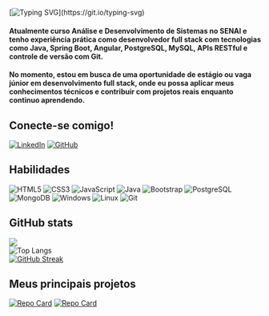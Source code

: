 [![Typing SVG](https://readme-typing-svg.demolab.com?font=Fira+Code&weight=500&size=25&duration=1500&pause=1000&color=FFFFFF&background=6AF9FF00&vCenter=true&width=435&lines=Ol%C3%A1!%F0%9F%91%8B;Eu+sou+o+André+Lucas!)](https://git.io/typing-svg)

#### Atualmente curso Análise e Desenvolvimento de Sistemas no SENAI e tenho experiência prática como desenvolvedor full stack com tecnologias como Java, Spring Boot, Angular, PostgreSQL, MySQL, APIs RESTful e controle de versão com Git. 
#### No momento, estou em busca de uma oportunidade de estágio ou vaga júnior em desenvolvimento full stack, onde eu possa aplicar meus conhecimentos técnicos e contribuir com projetos reais enquanto continuo aprendendo.

## Conecte-se comigo!

[![LinkedIn](https://img.shields.io/badge/LinkedIn-0077B5?style=for-the-badge&logo=linkedin&logoColor=white)](https://www.linkedin.com/in/andré-lucas-ferreira/)
[![GitHub](https://img.shields.io/badge/GitHub-100000?style=for-the-badge&logo=github&logoColor=white)](https://github.com/AndreLucas0)

## Habilidades

![HTML5](https://img.shields.io/badge/HTML5-E34F26?style=for-the-badge&logo=html5&logoColor=white) ![CSS3](https://img.shields.io/badge/CSS3-1572B6?style=for-the-badge&logo=css3&logoColor=white) 	![JavaScript](https://img.shields.io/badge/JavaScript-F7DF1E?style=for-the-badge&logo=javascript&logoColor=black) ![Java](https://img.shields.io/badge/java-%23ED8B00.svg?style=for-the-badge&logo=openjdk&logoColor=white) ![Bootstrap](https://img.shields.io/badge/-boostrap-0D1117?style=for-the-badge&logo=bootstrap&labelColor=0D1117) ![PostgreSQL](https://img.shields.io/badge/PostgreSQL-000?style=for-the-badge&logo=postgresql) ![MongoDB](https://img.shields.io/badge/MongoDB-%234ea94b.svg?style=for-the-badge&logo=mongodb&logoColor=white) ![Windows](https://img.shields.io/badge/Windows-000?style=for-the-badge&logo=windows&logoColor=2CA5E0) ![Linux](https://img.shields.io/badge/Linux-000?style=for-the-badge&logo=linux&logoColor=FCC624) ![Git](https://img.shields.io/badge/GIT-E44C30?style=for-the-badge&logo=git&logoColor=white)

## GitHub stats

<img src="https://github-readme-stats.vercel.app/api?username=AndreLucas0&show_icons=true&theme=github_dark&hide_border=true&title_color=E03C8A&icon_color=E03C8A&text_color=ffffff" /><br>![Top Langs](https://github-readme-stats.vercel.app/api/top-langs/?username=AndreLucas0&layout=compact&bg_color=000&hide_border=true&title_color=E03C8A&text_color=FFF)<br>[![GitHub Streak](https://github-readme-streak-stats-eight.vercel.app/?user=AndreLucas0&theme=github_dark&background=000&hide_border=true&dates=FFF)](...)



## Meus principais projetos

[![Repo Card](https://github-readme-stats.vercel.app/api/pin/?username=AndreLucas0&repo=bankaccount-project-oop&bg_color=000&border_color=30A3DC&show_icons=true&icon_color=30A3DC&title_color=E94D5F&text_color=FFF)](https://github.com/AndreLucas0/bankaccount-project-oop) [![Repo Card](https://github-readme-stats.vercel.app/api/pin/?username=AndreLucas0&repo=CRUD-product&bg_color=000&border_color=30A3DC&show_icons=true&icon_color=30A3DC&title_color=30A3DC&text_color=FFF)](https://github.com/AndreLucas0/CRUD-product/tree/main)
